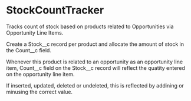 # StockCountTracker
Tracks count of stock based on products related to Opportunities via Opportunity Line Items.

Create a Stock__c record per product and allocate the amount of stock in the Count__c field.

Whenever this product is related to an opportunity as an opportunity line item, Count__c field on the Stock__c record will reflect the quatity entered on the opportunity line item.

If inserted, updated, deleted or undeleted, this is reflected by addining or minusing the correct value.
